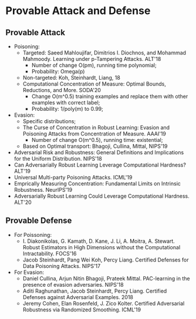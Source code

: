 # Provable Attack and Defense

## Provable Attack
- Poisoning:
	- Targeted: Saeed Mahloujifar, Dimitrios I. Diochnos, and Mohammad Mahmoody. Learning under p-Tampering Attacks. ALT'18
		- Number of change O(pm), running time polynomial;
		- Probability: Omega(p)
	- Non-targeted: Koh, Steinhardt, Liang, 18
	- Computational Concentration of Measure: Optimal Bounds, Reductions, and More. SODA'20
		- Change O(m^0.5) training examples and replace them with other examples with correct label;
		- Probability: 1/poly(m) to 0.99;
- Evasion:
	- Specific distributions;
	- The Curse of Concentration in Robust Learning: Evasion and Poisoning Attacks from Concentration of Measure. AAAI'19
		- Number of change O(m^0.5), running time: existential;
	- Based on Optimal transport: Bhagoji, Cullina, Mittal, NIPS'19
- Adversarial Risk and Robustness: General Definitions and Implications for the Uniform Distribution. NIPS'18
- Can Adversarially Robust Learning Leverage Computational Hardness? ALT'19
- Universal Multi-party Poisoning Attacks. ICML'19
- Emprically Measuring Concentration: Fundamental Limits on Intrinsic Robustness. NeurIPS'19
- Adversarially Robust Learning Could Leverage Computational Hardness. ALT'20

## Provable Defense
- For Poissoning:
	- I. Diakonikolas, G. Kamath, D. Kane, J. Li, A. Moitra, A. Stewart. Robust Estimators in High Dimensions without the Computational Intractability. FOCS'16
	- Jacob Steinhardt, Pang Wei Koh, Percy Liang. Certified Defenses for Data Poisoning Attacks. NIPS'17
- For Evasion:
	- Daniel Cullina, Arjun Nitin Bhagoji, Prateek Mittal. PAC-learning in the presence of evasion adversaries. NIPS'18
	- Aditi Raghunathan, Jacob Steinhardt, Percy Liang. Certified Defenses against Adversarial Examples. 2018
	- Jeremy Cohen, Elan Rosenfeld, J. Zico Kolter. Certified Adversarial Robustness via Randomized Smoothing. ICML'19
